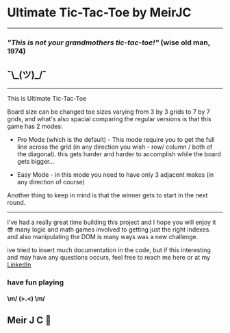 # **Ultimate Tic-Tac-Toe by MeirJC**

---

### _"This is not your grandmothers tic-tac-toe!"_ (wise old man, 1974)

## ¯\\\_(ツ)\_/¯

---

This is Ultimate Tic-Tac-Toe

Board size can be changed toe sizes varying from 3 by 3 grids to 7 by 7 grids, and what's also spacial comparing the regular versions is that this game has 2 modes:

- Pro Mode (which is the default) - This mode require you to get the full line across the grid (in any direction you wish - row/ column / both of the diagonal).
  this gets harder and harder to accomplish while the board gets bigger...

- Easy Mode - in this mode you need to have only 3 adjacent makes (in any direction of course)

Another thing to keep in mind is that the winner gets to start in the next round.

---

I've had a really great time building this project and I hope you will enjoy it 😎
many logic and math games involved to getting just the right indexes. and also manipulating the DOM is many ways was a new challenge.

ive tried to insert much documentation in the code, but if this interesting and may have any questions occurs, feel free to reach me here or at my [LinkedIn](https://linkedin.com/in/meirjcohen)

### have fun playing

#### \m/ (>.<) \m/

## Meir J C 🤙
